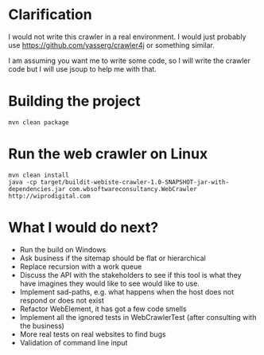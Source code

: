 # Clarification

I would not write this crawler in a real environment.
I would just probably use https://github.com/yasserg/crawler4j
or something similar.

I am assuming you want me to write some code, so I will write the crawler code
but I will use jsoup to help me with that.

# Building the project
```
mvn clean package
```
# Run the web crawler on Linux
```
mvn clean install
java -cp target/buildit-webiste-crawler-1.0-SNAPSHOT-jar-with-dependencies.jar com.wbsoftwareconsultancy.WebCrawler http://wiprodigital.com
```
# What I would do next?

* Run the build on Windows
* Ask business if the sitemap should be flat or hierarchical
* Replace recursion with a work queue
* Discuss the API with the stakeholders to see if this tool is what they have imagines they would like to see
would like to use.
* Implement sad-paths, e.g. what happens when the host does not respond or does not exist
* Refactor WebElement, it has got a few code smells
* Implement all the ignored tests in WebCrawlerTest (after consulting with the business)
* More real tests on real websites to find bugs
* Validation of command line input